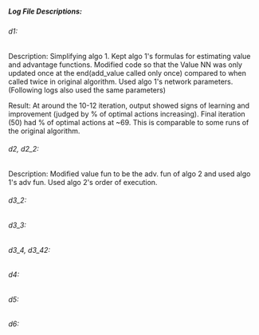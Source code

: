 ##### Log File Descriptions:

###### d1:
Description: Simplifying algo 1. 
Kept algo 1's formulas for estimating value and advantage functions. Modified code so that the Value NN was only updated once at the end(add_value called only once) compared to when called twice in original algorithm. Used algo 1's network parameters. (Following logs also used the same parameters)

Result: At around the 10-12 iteration, output showed signs of learning and improvement (judged by % of optimal actions increasing). Final iteration (50) had % of optimal actions at ~69. This is comparable to some runs of the original algorithm. 

###### d2, d2_2:
Description: Modified value fun to be the adv. fun of algo 2 and used algo 1's adv fun. Used algo 2's order of execution. 

###### d3_2:

###### d3_3:

###### d3_4, d3_42:

###### d4:

###### d5:

###### d6:
